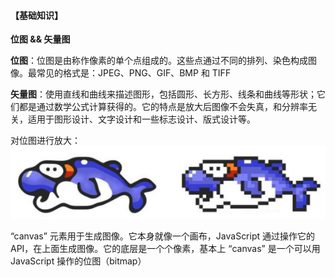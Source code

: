 #### 【基础知识】

**位图 && 矢量图**

**位图**：位图是由称作像素的单个点组成的。这些点通过不同的排列、染色构成图像。最常见的格式是：JPEG、PNG、GIF、BMP 和 TIFF

**矢量图**：使用直线和曲线来描述图形，包括圆形、长方形、线条和曲线等形状；它们都是通过数学公式计算获得的。它的特点是放大后图像不会失真，和分辨率无关，适用于图形设计、文字设计和一些标志设计、版式设计等。

对位图进行放大：
<img src="./assets/image.png">

“canvas” 元素用于生成图像。它本身就像一个画布，JavaScript 通过操作它的 API，在上面生成图像。它的底层是一个个像素，基本上 “canvas” 是一个可以用 JavaScript 操作的位图（bitmap）